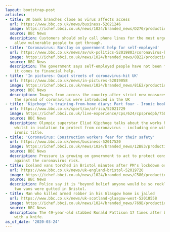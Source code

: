 ```yaml
---
layout: bootstrap-post
articles:
- title: UK bank branches close as virus affects access
  url: https://www.bbc.co.uk/news/business-52021246
  image: https://ichef.bbci.co.uk/news/1024/branded_news/D270/production/_108527835_gettyimages-499756229.jpg
  source: BBC News
  description: Customers should only call phone lines for the most urgent need, to
    allow vulnerable people to get through.
- title: 'Coronavirus: Barclay on government help for self-employed'
  url: https://www.bbc.co.uk/news/av/uk-politics-52019803/coronavirus-barclay-on-government-help-for-self-employed
  image: https://ichef.bbci.co.uk/news/1024/branded_news/0B22/production/_111405820_p087j31j.jpg
  source: BBC News
  description: The government says self-employed people have not been forgotten when
    it comes to financial help.
- title: 'In pictures: Quiet streets of coronavirus-hit UK'
  url: https://www.bbc.co.uk/news/in-pictures-52019058
  image: https://ichef.bbci.co.uk/news/1024/branded_news/81E2/production/_111405233_gettyimages-1208076361.jpg
  source: BBC News
  description: Images from across the country after strict new measures to tackle
    the spread of coronavirus were introduced in the UK
- title: 'Kipchoge''s training-from-home diary: Part four - Ironic book club'
  url: https://www.bbc.co.uk/sport/av/africa/52021729
  image: https://ichef.bbci.co.uk/live-experience/cps/624/cpsprodpb/75DA/production/_111407103_p087hzck.png
  source: BBC News
  description: Olympic superstar Eliud Kipchoge talks about the works he is reading
    whilst in isolation to protect from coronavirus - including one with a rather
    ironic title.
- title: 'Coronavirus: Construction workers fear for their safety'
  url: https://www.bbc.co.uk/news/business-52017520
  image: https://ichef.bbci.co.uk/news/1024/branded_news/12B83/production/_110757667_construction.jpg
  source: BBC News
  description: Pressure is growing on government to act to protect construction workers
    against the coronavirus risk.
- title: Iceland vans torched in Bristol minutes after PM's lockdown order
  url: https://www.bbc.co.uk/news/uk-england-bristol-52019720
  image: https://ichef.bbci.co.uk/news/1024/branded_news/C580/production/_111406505_icelandvan.jpg
  source: BBC News
  description: Police say it is "beyond belief anyone would be so reckless" after
    two vans were gutted in Bristol.
- title: Man who killed armed robber in his Glasgow home is jailed
  url: https://www.bbc.co.uk/news/uk-scotland-glasgow-west-52018558
  image: https://ichef.bbci.co.uk/news/1024/branded_news/769B/production/_111036303_spin-patrickphinn2.jpg
  source: BBC News
  description: The 49-year-old stabbed Ronald Pattison 17 times after being threatened
    with a knife.
as_of_date: '2020-03-24'
---
```


